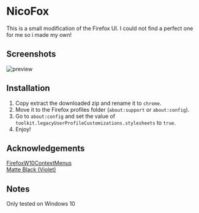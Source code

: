 # NicoFox

This is a small modification of the Firefox UI. I could not find a perfect one for me so i made my own!

## Screenshots

![preview](https://user-images.githubusercontent.com/19305293/112073046-81cb0d00-8b73-11eb-9225-57cc2f7403b7.png)

## Installation

1. Copy extract the downloaded zip and rename it to `chrome`.
2. Move it to the Firefox profiles folder (`about:support` or `about:config`).
3. Go to `about:config` and set the value of `toolkit.legacyUserProfileCustomizations.stylesheets` to `true`.
4. Enjoy!

## Acknowledgements

[FirefoxW10ContextMenus](https://github.com/M1ch431/FirefoxW10ContextMenus)  
[Matte Black (Violet)](https://addons.mozilla.org/en-US/firefox/addon/matte-black-violet/)

## Notes
Only tested on Windows 10
